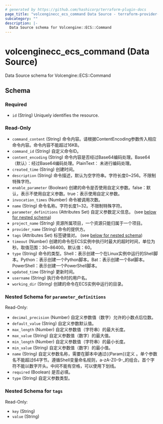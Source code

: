 ```yaml
---
# generated by https://github.com/hashicorp/terraform-plugin-docs
page_title: "volcenginecc_ecs_command Data Source - terraform-provider-volcenginecc"
subcategory: ""
description: |-
  Data Source schema for Volcengine::ECS::Command
---
```


# volcenginecc_ecs_command (Data Source)

Data Source schema for Volcengine::ECS::Command



<!-- schema generated by tfplugindocs -->
## Schema

### Required

- `id` (String) Uniquely identifies the resource.

### Read-Only

- `command_content` (String) 命令内容。请根据ContentEncoding参数传入相应命令内容。命令内容不能超过16KB。
- `command_id` (String) 自定义命令ID。
- `content_encoding` (String) 命令内容是否经过Base64编码处理。Base64（默认）：经过Base64编码处理。PlainText： 未进行编码处理。
- `created_time` (String) 创建时间。
- `description` (String) 命令描述，默认为空字符串。字符长度0~256。不限制特殊字符。
- `enable_parameter` (Boolean) 创建的命令是否使用自定义参数。false：默认，表示不使用自定义参数。true：表示使用自定义参数。
- `invocation_times` (Number) 命令被调用次数。
- `name` (String) 命令名称。字符长度1~32。不限制特殊字符。
- `parameter_definitions` (Attributes Set) 自定义参数定义信息。 (see [below for nested schema](#nestedatt--parameter_definitions))
- `project_name` (String) 资源所属项目，一个资源只能归属于一个项目。
- `provider_name` (String) 命令的提供方。
- `tags` (Attributes Set) 标签键值对。 (see [below for nested schema](#nestedatt--tags))
- `timeout` (Number) 创建的命令在ECS实例中执行时最大的超时时间，单位为秒。取值范围：30~86400。默认值：60。
- `type` (String) 命令的类型。Shell：表示创建一个在Linux实例中运行的Shell脚本。Python：表示创建一个Python脚本。Bat：表示创建一个Bat脚本。PowerShell：表示创建一个PowerShell脚本。
- `updated_time` (String) 更新时间。
- `username` (String) 执行命令时的用户名。
- `working_dir` (String) 创建的命令在ECS实例中运行的目录。

<a id="nestedatt--parameter_definitions"></a>
### Nested Schema for `parameter_definitions`

Read-Only:

- `decimal_precision` (Number) 自定义参数值（数字）允许的小数点后位数。
- `default_value` (String) 自定义参数默认值。
- `max_length` (Number) 自定义参数值（字符串）的最大长度。
- `max_value` (String) 自定义参数值（数字）的最大值。
- `min_length` (Number) 自定义参数值（字符串）的最小长度。
- `min_value` (String) 自定义参数值（数字）的最小值。
- `name` (String) 自定义参数名称，需要在脚本中通过{{Param}}定义 。单个参数名不能超过64字节。遵循Shell变量命名规则，a-zA-Z0-9-_的组合。首个字符不能以数字开头。中间不能有空格，可以使用下划线。
- `required` (Boolean) 是否必填。
- `type` (String) 自定义参数类型。


<a id="nestedatt--tags"></a>
### Nested Schema for `tags`

Read-Only:

- `key` (String)
- `value` (String)
